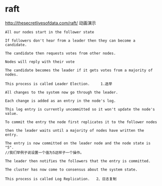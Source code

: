 # raft

http://thesecretlivesofdata.com/raft/  动画演示

```
All our nodes start in the follower state
```

```
If followers don't hear from a leader then they can become a candidate.
```

```
The candidate then requests votes from other nodes.
```

```
Nodes will reply with their vote
```

```
The candidate becomes the leader if it gets votes from a majority of nodes.
```

```
This process is called Leader Election.     1.选举
```

```
All changes to the system now go through the leader.
```

```
Each change is added as an entry in the node's log.
```

```
This log entry is currently uncommitted so it won't update the node's value.
```

```
To commit the entry the node first replicates it to the follower nodes
```

```
then the leader waits until a majority of nodes have written the entry.
```

```
The entry is now committed on the leader node and the node state is "5".  
//我们举例子说设置一个值为5这样子一个操作。
```

```
The leader then notifies the followers that the entry is committed.
```

```
The cluster has now come to consensus about the system state.
```

```
This process is called Log Replication.   2、日志复制
```

